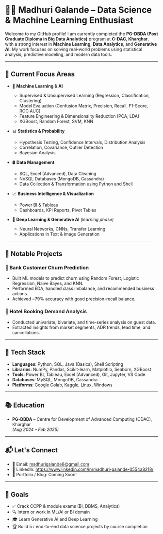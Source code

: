 # 👩‍💻 Madhuri Galande – Data Science & Machine Learning Enthusiast

Welcome to my GitHub profile! I am currently completed the **PG-DBDA (Post Graduate Diploma in Big Data Analytics)** program at **C-DAC, Kharghar**, with a strong interest in **Machine Learning**, **Data Analytics**, and **Generative AI**. My work focuses on solving real-world problems using statistical analysis, predictive modeling, and modern data tools.

---

## 🚀 Current Focus Areas

- 🔢 **Machine Learning & AI**
  - Supervised & Unsupervised Learning (Regression, Classification, Clustering)
  - Model Evaluation (Confusion Matrix, Precision, Recall, F1-Score, ROC AUC)
  - Feature Engineering & Dimensionality Reduction (PCA, LDA)
  - XGBoost, Random Forest, SVM, KNN

- 📊 **Statistics & Probability**
  - Hypothesis Testing, Confidence Intervals, Distribution Analysis
  - Correlation, Covariance, Outlier Detection
  - Bayesian Analysis

- 🛢️ **Data Management**
  - SQL, Excel (Advanced), Data Cleaning
  - NoSQL Databases (MongoDB, Cassandra)
  - Data Collection & Transformation using Python and Shell

- 📈 **Business Intelligence & Visualization**
  - Power BI & Tableau
  - Dashboards, KPI Reports, Pivot Tables

- 🧠 **Deep Learning & Generative AI** *(learning phase)*
  - Neural Networks, CNNs, Transfer Learning
  - Applications in Text & Image Generation

---

## 📂 Notable Projects

### 🏦 Bank Customer Churn Prediction
- Built ML models to predict churn using Random Forest, Logistic Regression, Naive Bayes, and KNN.
- Performed EDA, handled class imbalance, and recommended business actions.
- Achieved ~79% accuracy with good precision-recall balance.

### 🏨 Hotel Booking Demand Analysis
- Conducted univariate, bivariate, and time-series analysis on guest data.
- Extracted insights from market segments, ADR trends, lead time, and cancellations.

---

## 🧰 Tech Stack

- **Languages**: Python, SQL, Java (Basics), Shell Scripting
- **Libraries**: NumPy, Pandas, Scikit-learn, Matplotlib, Seaborn, XGBoost
- **Tools**: Power BI, Tableau, Excel (Advanced), Git, Jupyter, VS Code
- **Databases**: MySQL, MongoDB, Cassandra
- **Platforms**: Google Colab, Kaggle, Linux, Windows

---

## 📚 Education

- **PG-DBDA** – Centre for Development of Advanced Computing (CDAC), Kharghar  
  *(Aug 2024 – Feb 2025)*  

---

## 📬 Let's Connect

- 📧 Email: madhurigalande8@gmail.com
- 💼 LinkedIn: https://www.linkedin.com/in/madhuri-galande-0554a8218/
- 🧠 Portfolio / Blog: Coming Soon!

---

## 📝 Goals

- ✅ Crack CCPP & module exams (BI, DBMS, Analytics)
- 🔍 Intern or work in ML/AI or BI domain
- 🎓 Learn Generative AI and Deep Learning
- 🏆 Build 5+ end-to-end data science projects by course completion

